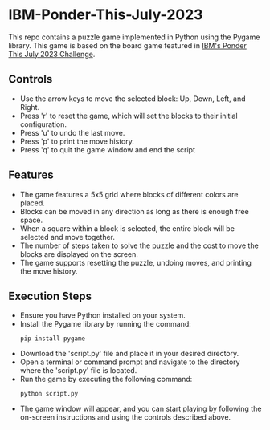 # IBM-Ponder-This-July-2023


This repo contains a puzzle game implemented in Python using the Pygame library. This game is based on the board game featured in [IBM's Ponder This July 2023 Challenge](https://research.ibm.com/haifa/ponderthis/challenges/July2023.html).
## Controls
- Use the arrow keys to move the selected block: Up, Down, Left, and Right.
- Press 'r' to reset the game, which will set the blocks to their initial configuration.
- Press 'u' to undo the last move.
- Press 'p' to print the move history.
- Press 'q' to quit the game window and end the script

## Features

  - The game features a 5x5 grid where blocks of different colors are placed.
  - Blocks can be moved in any direction as long as there is enough free space.
  - When a square within a block is selected, the entire block will be selected and move together.
  - The number of steps taken to solve the puzzle and the cost to move the blocks are displayed on the screen.
  - The game supports resetting the puzzle, undoing moves, and printing the move history.

## Execution Steps

- Ensure you have Python installed on your system.
- Install the Pygame library by running the command:  
    ``` 
    pip install pygame
    ```
- Download the 'script.py' file and place it in your desired directory.
- Open a terminal or command prompt and navigate to the directory where the 'script.py' file is located.
- Run the game by executing the following command: 
    ``` 
    python script.py
    ```
- The game window will appear, and you can start playing by following the on-screen instructions and using the controls described above.
